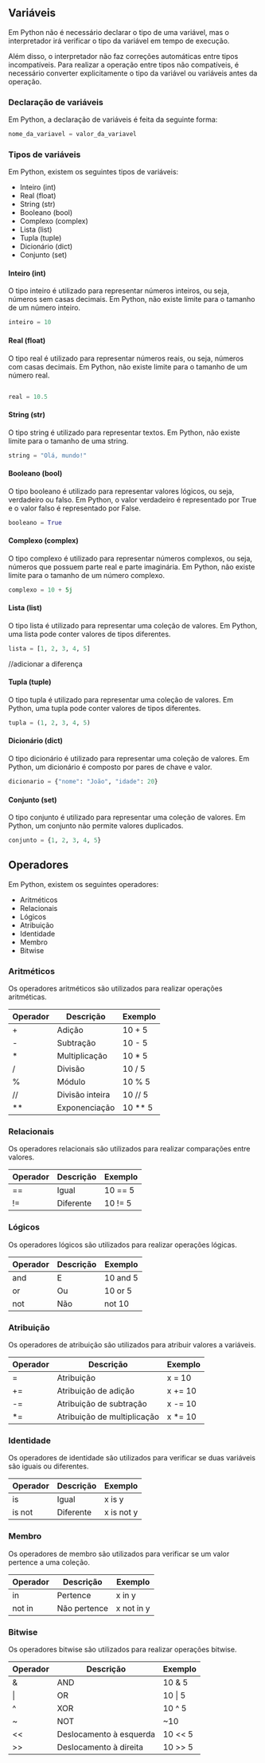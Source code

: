 ## Variáveis 

Em Python não é necessário declarar o tipo de uma variável, mas o interpretador irá verificar o tipo da variável em tempo de execução.

Além disso, o interpretador não faz correções automáticas entre tipos incompatíveis. Para realizar a operação entre tipos não compatíveis, é necessário converter explicitamente o tipo da variável ou variáveis antes da operação.


### Declaração de variáveis

Em Python, a declaração de variáveis é feita da seguinte forma:

```python
nome_da_variavel = valor_da_variavel
```

### Tipos de variáveis

Em Python, existem os seguintes tipos de variáveis:

* Inteiro (int)
* Real (float)
* String (str)
* Booleano (bool)
* Complexo (complex)
* Lista (list)
* Tupla (tuple)
* Dicionário (dict)
* Conjunto (set)

#### Inteiro (int)

O tipo inteiro é utilizado para representar números inteiros, ou seja, números sem casas decimais. Em Python, não existe limite para o tamanho de um número inteiro.

```python
inteiro = 10
```

#### Real (float)

O tipo real é utilizado para representar números reais, ou seja, números com casas decimais. Em Python, não existe limite para o tamanho de um número real.

```python

real = 10.5
```

#### String (str)

O tipo string é utilizado para representar textos. Em Python, não existe limite para o tamanho de uma string.

```python
string = "Olá, mundo!"
```

#### Booleano (bool)

O tipo booleano é utilizado para representar valores lógicos, ou seja, verdadeiro ou falso. Em Python, o valor verdadeiro é representado por True e o valor falso é representado por False.

```python
booleano = True
```

#### Complexo (complex)

O tipo complexo é utilizado para representar números complexos, ou seja, números que possuem parte real e parte imaginária. Em Python, não existe limite para o tamanho de um número complexo.

```python
complexo = 10 + 5j
```

#### Lista (list)

O tipo lista é utilizado para representar uma coleção de valores. Em Python, uma lista pode conter valores de tipos diferentes.

```python
lista = [1, 2, 3, 4, 5]
```
//adicionar a diferença
#### Tupla (tuple)

O tipo tupla é utilizado para representar uma coleção de valores. Em Python, uma tupla pode conter valores de tipos diferentes.

```python
tupla = (1, 2, 3, 4, 5)
```

#### Dicionário (dict)

O tipo dicionário é utilizado para representar uma coleção de valores. Em Python, um dicionário é composto por pares de chave e valor.

```python
dicionario = {"nome": "João", "idade": 20}
```

#### Conjunto (set)

O tipo conjunto é utilizado para representar uma coleção de valores. Em Python, um conjunto não permite valores duplicados.

```python
conjunto = {1, 2, 3, 4, 5}
```

## Operadores

Em Python, existem os seguintes operadores:

* Aritméticos
* Relacionais
* Lógicos
* Atribuição
* Identidade
* Membro
* Bitwise

### Aritméticos

Os operadores aritméticos são utilizados para realizar operações aritméticas.

| Operador | Descrição | Exemplo |
| --- | --- | --- |
| + | Adição | 10 + 5 |
| - | Subtração | 10 - 5 |
| * | Multiplicação | 10 * 5 |
| / | Divisão | 10 / 5 |
| % | Módulo | 10 % 5 |
| // | Divisão inteira | 10 // 5 |
| ** | Exponenciação | 10 ** 5 |

### Relacionais

Os operadores relacionais são utilizados para realizar comparações entre valores.

| Operador | Descrição | Exemplo |
| --- | --- | --- |
| == | Igual | 10 == 5 |
| != | Diferente | 10 != 5 |

### Lógicos

Os operadores lógicos são utilizados para realizar operações lógicas.

| Operador | Descrição | Exemplo |
| --- | --- | --- |
| and | E | 10 and 5 |
| or | Ou | 10 or 5 |
| not | Não | not 10 |

### Atribuição

Os operadores de atribuição são utilizados para atribuir valores a variáveis.

| Operador | Descrição | Exemplo |
| --- | --- | --- |
| = | Atribuição | x = 10 |
| += | Atribuição de adição | x += 10 |
| -= | Atribuição de subtração | x -= 10 |
| *= | Atribuição de multiplicação | x *= 10 |

### Identidade

Os operadores de identidade são utilizados para verificar se duas variáveis são iguais ou diferentes.

| Operador | Descrição | Exemplo |
| --- | --- | --- |
| is | Igual | x is y |
| is not | Diferente | x is not y |

### Membro

Os operadores de membro são utilizados para verificar se um valor pertence a uma coleção.

| Operador | Descrição | Exemplo |
| --- | --- | --- |
| in | Pertence | x in y |
| not in | Não pertence | x not in y |

### Bitwise

Os operadores bitwise são utilizados para realizar operações bitwise.

| Operador | Descrição | Exemplo |
| --- | --- | --- |
| & | AND | 10 & 5 |
| \| | OR | 10 \| 5 |
| ^ | XOR | 10 ^ 5 |
| ~ | NOT | ~10 |
| << | Deslocamento à esquerda | 10 << 5 |
| >> | Deslocamento à direita | 10 >> 5 |

